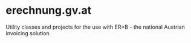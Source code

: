 erechnung.gv.at
===============

Utility classes and projects for the use with ER>B - the national Austrian Invoicing solution
